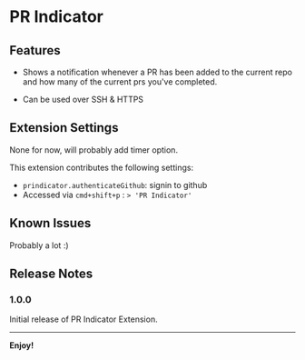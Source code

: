 # PR Indicator

## Features

- Shows a notification whenever a PR has been added to the current repo and how many of the current prs you've completed.

- Can be used over SSH & HTTPS

## Extension Settings

None for now, will probably add timer option.

This extension contributes the following settings:

- `prindicator.authenticateGithub`: signin to github
- Accessed via `cmd+shift+p` : `> 'PR Indicator'`

## Known Issues

Probably a lot :)

## Release Notes

### 1.0.0

Initial release of PR Indicator Extension.

---

**Enjoy!**
